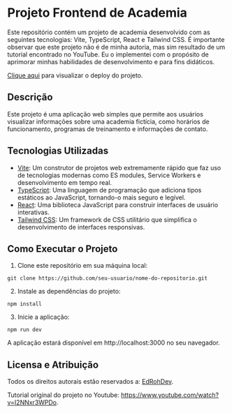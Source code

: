 # Projeto Frontend de Academia

Este repositório contém um projeto de academia desenvolvido com as seguintes tecnologias: Vite, TypeScript, React e Tailwind CSS. É importante observar que este projeto não é de minha autoria, mas sim resultado de um tutorial encontrado no YouTube. Eu o implementei com o propósito de aprimorar minhas habilidades de desenvolvimento e para fins didáticos.

[Clique aqui]() para visualizar o deploy do projeto.

## Descrição

Este projeto é uma aplicação web simples que permite aos usuários visualizar informações sobre uma academia fictícia, como horários de funcionamento, programas de treinamento e informações de contato.

## Tecnologias Utilizadas

- [Vite](https://vitejs.dev/): Um construtor de projetos web extremamente rápido que faz uso de tecnologias modernas como ES modules, Service Workers e desenvolvimento em tempo real.
- [TypeScript](https://www.typescriptlang.org/): Uma linguagem de programação que adiciona tipos estáticos ao JavaScript, tornando-o mais seguro e legível.
- [React](https://reactjs.org/): Uma biblioteca JavaScript para construir interfaces de usuário interativas.
- [Tailwind CSS](https://tailwindcss.com/): Um framework de CSS utilitário que simplifica o desenvolvimento de interfaces responsivas.

## Como Executar o Projeto

1. Clone este repositório em sua máquina local:

``` 
git clone https://github.com/seu-usuario/nome-do-repositorio.git
```

2. Instale as dependências do projeto:
```
npm install

```

3. Inicie a aplicação:

``` 
npm run dev 
```


A aplicação estará disponível em http://localhost:3000 no seu navegador.

## Licensa e Atribuição
Todos os direitos autorais estão reservados a: [EdRohDev](https://www.youtube.com/@EdRohDev).

Tutorial original do projeto no Youtube: https://www.youtube.com/watch?v=I2NNxr3WPDo.